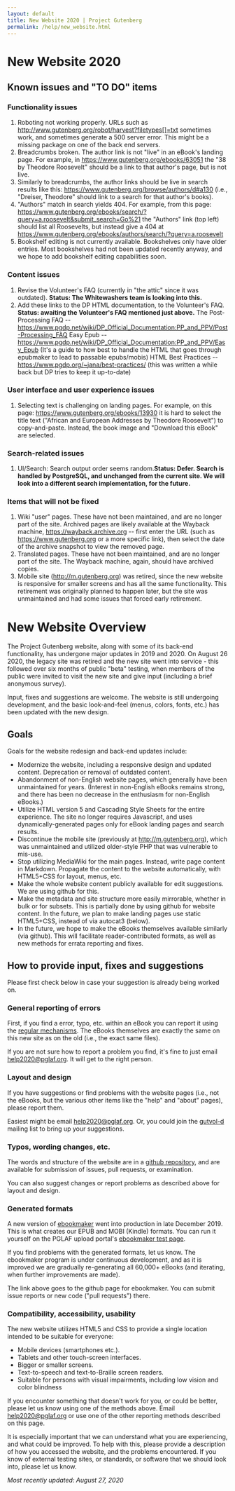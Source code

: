 ```yaml
---
layout: default
title: New Website 2020 | Project Gutenberg
permalink: /help/new_website.html
---
```


New Website 2020
================

## Known issues and "TO DO" items

### Functionality issues
1. Roboting not working properly. URLs such as http://www.gutenberg.org/robot/harvest?filetypes[]=txt sometimes work, and sometimes generate a 500 server error. This might be a missing package on one of the back end servers.
2. Breadcrumbs broken. The author link is not "live" in an eBook's landing page. For example, in https://www.gutenberg.org/ebooks/63051 the "38 by Theodore Roosevelt" should be a link to that author's page, but is not live.
3. Similarly to breadcrumbs, the author links should be live in search results like this: https://www.gutenberg.org/browse/authors/d#a130 (i.e., "Dreiser, Theodore" should link to a search for that author's books).
4. "Authors" match in search yields 404. For example, from this page: https://www.gutenberg.org/ebooks/search/?query=a.roosevelt&submit_search=Go%21 the "Authors" link (top left) should list all Roosevelts, but instead give a 404 at https://www.gutenberg.org/ebooks/authors/search/?query=a.roosevelt
5. Bookshelf editing is not currently available. Bookshelves only have older entries. Most bookshelves had not been updated recently anyway, and we hope to add bookshelf editing capabilities soon.

### Content issues
1. Revise the Volunteer's FAQ (currently in "the attic" since it was outdated). **Status: The Whitewashers team is looking into this.**
2. Add these links to the DP HTML documentation, to the Volunteer's FAQ. **Status: awaiting the Volunteer's FAQ mentioned just above.**
The Post-Processing FAQ --
https://www.pgdp.net/wiki/DP_Official_Documentation:PP_and_PPV/Post-Processing_FAQ
Easy Epub -- https://www.pgdp.net/wiki/DP_Official_Documentation:PP_and_PPV/Easy_Epub (It's a guide to how best to handle the HTML that goes through epubmaker to lead to passable epubs/mobis)
HTML Best Practices -- https://www.pgdp.org/~jana/best-practices/ (this was written a while back but DP tries to keep it up-to-date)

### User interface and user experience issues
1. Selecting text is challenging on landing pages. For example, on this page: https://www.gutenberg.org/ebooks/13930 it is hard to select the title text ("African and European Addresses by Theodore Roosevelt") to copy-and-paste. Instead, the book image and "Download this eBook" are selected.


### Search-related issues

1. UI/Search: Search output order seems random.**Status: Defer. Search is handled by PostgreSQL, and unchanged from the current site. We will look into a different search implementation, for the future.**

### Items that will not be fixed
1. Wiki "user" pages. These have not been maintained, and are no longer part of the site. Archived pages are likely available at the Wayback machine, https://wayback.archive.org -- first enter the URL (such as https://www.gutenberg.org or a more specific link), then select the date of the archive snapshot to view the removed page.
2. Translated pages. These have not been maintained, and are no longer part of the site. The Wayback machine, again, should have archived copies.
3. Mobile site (http://m.gutenberg.org) was retired, since the new website is responsive for smaller screens and has all the same functionality. This retirement was originally planned to happen later, but the site was unmaintained and had some issues that forced early retirement.


# New Website Overview

The Project Gutenberg website, along with some of its back-end functionality, has undergone major updates in 2019 and 2020. On August 26 2020, the legacy site was retired and the new site went into service - this followed over six months of public "beta" testing, when members of the public were invited to visit the new site and give input (including a brief anonymous survey).

Input, fixes and suggestions are welcome. The website is still undergoing development, and the basic look-and-feel (menus, colors, fonts, etc.) has been updated with the new design.


## Goals

Goals for the website redesign and back-end updates include:

* Modernize the website, including a responsive design and updated content. Deprecation or removal of outdated content. 
* Abandonment of non-English website pages, which generally have been unmaintained for years. (Interest in non-English eBooks remains strong, and there has been no decrease in the enthusiasm for non-English eBooks.)
* Utilize HTML version 5 and Cascading Style Sheets for the entire experience. The site no longer requires Javascript, and uses dynamically-generated pages only for eBook landing pages and search results. 
* Discontinue the mobile site (previously at http://m.gutenberg.org), which was unmaintained and utilized older-style PHP that was vulnerable to mis-use.
* Stop utilizing MediaWiki for the main pages. Instead, write page content in Markdown. Propagate the content to the website automatically, with HTML5+CSS for layout, menus, etc.
* Make the whole website content publicly available for edit suggestions. We are using github for this. 
* Make the metadata and site structure more easily mirrorable, whether in bulk or for subsets. This is partially done by using github for website content. In the future, we plan to make landing pages use static HTML5+CSS, instead of via autocat3 (below).
* In the future, we hope to make the eBooks themselves available similarly (via github). This will facilitate reader-contributed formats, as well as new methods for errata reporting and fixes.

## How to provide input, fixes and suggestions

Please first check below in case your suggestion is already being worked on.

### General reporting of errors

First, if you find a error, typo, etc. within an eBook you can report it using the [regular mechanisms](/help/errata.html). The eBooks themselves are exactly the same on this new site as on the old (i.e., the exact same files).

If you are not sure how to report a problem you find, it's fine to just email help2020@pglaf.org. It will get to the right person.

### Layout and design

If you have suggestions or find problems with the website pages (i.e., not the eBooks, but the various other items like the "help" and "about" pages), please report them.

Easiest might be email help2020@pglaf.org. Or, you could join the [gutvol-d](https://lists.pglaf.org) mailing list to bring up your suggestions.

### Typos, wording changes, etc.

The words and structure of the website are in a [github repository](https://github.com/gbnewby/gutenbergsite), and are available for submission of issues, pull requests, or examination.

You can also suggest changes or report problems as described above for layout and design.

### Generated formats

A new version of [ebookmaker](https://github.com/gutenbergtools/ebookmaker) went into production in late December 2019. This is what creates our EPUB and MOBI (Kindle) formats. You can run it yourself on the PGLAF upload portal's [ebookmaker test page](https://ebookmaker.pglaf.org).

If you find problems with the generated formats, let us know. The ebookmaker program is under continuous development, and as it is improved we are gradually re-generating all 60,000+ eBooks (and iterating, when further improvements are made).

The link above goes to the github page for ebookmaker. You can submit issue reports or new code ("pull requests") there.

### Compatibility, accessibility, usability

The new website utilizes HTML5 and CSS to provide a single location intended to be suitable for everyone:
* Mobile devices (smartphones etc.).
* Tablets and other touch-screen interfaces.
* Bigger or smaller screens.
* Text-to-speech and text-to-Braille screen readers.
* Suitable for persons with visual impairments, including low vision and color blindness

If you encounter something that doesn't work for you, or could be better, please let us know using one of the methods above. Email help2020@pglaf.org or use one of the other reporting methods described on this page.

It is especially important that we can understand what you are experiencing, and what could be improved. To help with this, please provide a description of how you accessed the website, and the problems encountered. If you know of external testing sites, or standards, or software that we should look into, please let us know.

*Most recently updated: August 27, 2020*

